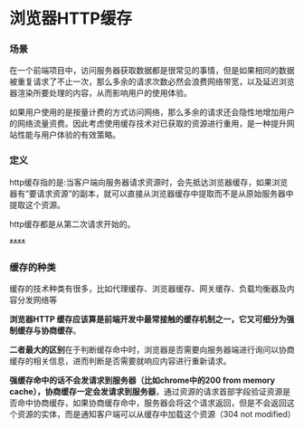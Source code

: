 # 浏览器HTTP缓存

### 场景

在一个前端项目中，访问服务器获取数据都是很常见的事情，但是如果相同的数据被重复请求了不止一次，那么多余的请求次数必然会浪费网络带宽，以及延迟浏览器渲染所要处理的内容，从而影响用户的使用体验。

如果用户使用的是按量计费的方式访问网络，那么多余的请求还会隐性地增加用户的网络流量资费。因此考虑使用缓存技术对已获取的资源进行重用，是一种提升网站性能与用户体验的有效策略。



### 定义

http缓存指的是:当客户端向服务器请求资源时，会先抵达浏览器缓存，如果浏览器有“要请求资源”的副本，就可以直接从浏览器缓存中提取而不是从原始服务器中提取这个资源。

http缓存都是从第二次请求开始的。

~~****~~

### 缓存的种类

缓存的技术种类有很多，比如代理缓存、浏览器缓存、网关缓存、负载均衡器及内容分发网络等

**浏览器HTTP 缓存应该算是前端开发中最常接触的缓存机制之一，它又可细分为强制缓存与协商缓存**。

**二者最大的区别**在于判断缓存命中时，浏览器是否需要向服务器端进行询问以协商缓存的相关信息，进而判断是否需要就响应内容进行重新请求。

**强缓存命中的话不会发请求到服务器（比如chrome中的200 from memory cache），协商缓存一定会发请求到服务器**，通过资源的请求首部字段验证资源是否命中协商缓存，如果协商缓存命中，服务器会将这个请求返回，但是不会返回这个资源的实体，而是通知客户端可以从缓存中加载这个资源（304 not modified）

